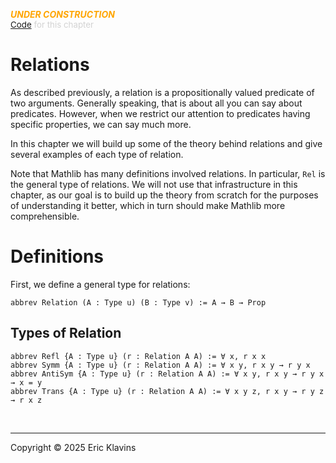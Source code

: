 
<div style='display:none'>
--  Copyright (C) 2025  Eric Klavins
--
--  This program is free software: you can redistribute it and/or modify
--  it under the terms of the GNU General Public License as published by
--  the Free Software Foundation, either version 3 of the License, or
--  (at your option) any later version.   
</div>

<span style='color: orange'>***UNDER CONSTRUCTION***</span><br>
<span style='color: lightgray; font-size: 10pt'><a href='https://github.com/klavins/LeanBook/blob/main/main/../LeanBook/Chapters/Relations.lean'>Code</a> for this chapter</span>
 # Relations

As described previously, a relation is a propositionally valued predicate of two arguments. Generally speaking, that is about all you can say about predicates. However, when we restrict our attention to predicates having specific properties, we can say much more.

In this chapter we will build up some of the theory behind relations and give several examples of each type of relation.

Note that Mathlib has many definitions involved relations. In particular, `Rel` is the general type of relations. We will not use that infrastructure in this chapter, as our goal is to build up the theory from scratch for the purposes of understanding it better, which in turn should make Mathlib more comprehensible.

# Definitions

First, we define a general type for relations: 
```lean
abbrev Relation (A : Type u) (B : Type v) := A → B → Prop
```
 ## Types of Relation 
```lean
abbrev Refl {A : Type u} (r : Relation A A) := ∀ x, r x x
abbrev Symm {A : Type u} (r : Relation A A) := ∀ x y, r x y → r y x
abbrev AntiSym {A : Type u} (r : Relation A A) := ∀ x y, r x y → r y x → x = y
abbrev Trans {A : Type u} (r : Relation A A) := ∀ x y z, r x y → r y z → r x z
```

<div style='height=50px'>&nbsp;</div><hr>
Copyright © 2025 Eric Klavins
